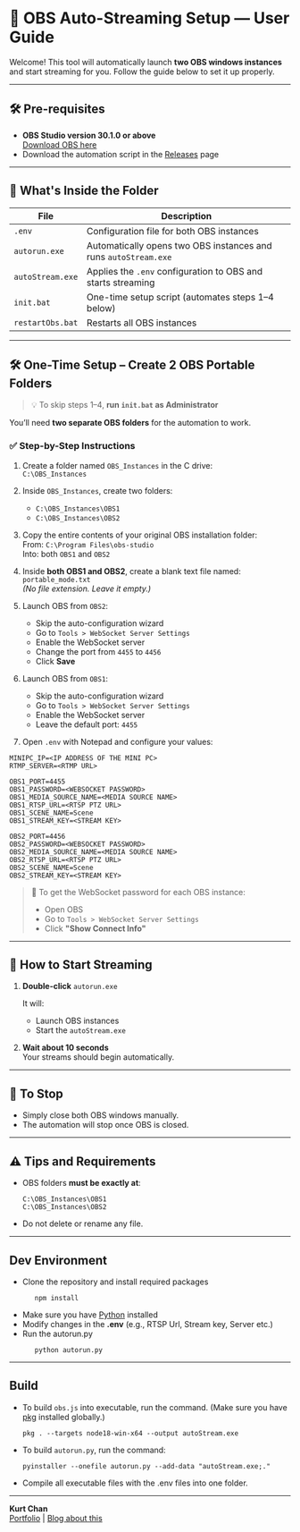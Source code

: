 
# 🎥 OBS Auto-Streaming Setup — User Guide

Welcome! This tool will automatically launch **two OBS windows instances** and start streaming for you. Follow the guide below to set it up properly.

---

## 🛠️ Pre-requisites

- **OBS Studio version 30.1.0 or above**  
  [Download OBS here](https://obsproject.com/)
- Download the automation script in the [Releases](https://github.com/Kurt-Chan/OBS-auto-fetch-stream/releases/tag/v1.0.0) page

---

## 📁 What's Inside the Folder

| File            | Description                                                                 |
|-----------------|-----------------------------------------------------------------------------|
| `.env`          | Configuration file for both OBS instances                                   |
| `autorun.exe`   | Automatically opens two OBS instances and runs `autoStream.exe`             |
| `autoStream.exe`| Applies the `.env` configuration to OBS and starts streaming                |
| `init.bat`      | One-time setup script (automates steps 1–4 below)                           |
| `restartObs.bat`| Restarts all OBS instances                                                  |

---

## 🛠️ One-Time Setup – Create 2 OBS Portable Folders
> 💡 To skip steps 1–4, **run `init.bat` as Administrator**

You’ll need **two separate OBS folders** for the automation to work.

### ✅ Step-by-Step Instructions
1. Create a folder named `OBS_Instances` in the C drive:  
   `C:\OBS_Instances`

2. Inside `OBS_Instances`, create two folders:  
   - `C:\OBS_Instances\OBS1`  
   - `C:\OBS_Instances\OBS2`

3. Copy the entire contents of your original OBS installation folder:  
   From: `C:\Program Files\obs-studio`  
   Into: both `OBS1` and `OBS2`

4. Inside **both OBS1 and OBS2**, create a blank text file named:  
   `portable_mode.txt`  
   *(No file extension. Leave it empty.)*

5. Launch OBS from `OBS2`:
   - Skip the auto-configuration wizard
   - Go to `Tools > WebSocket Server Settings`
   - Enable the WebSocket server
   - Change the port from `4455` to `4456`
   - Click **Save**

6. Launch OBS from `OBS1`:
   - Skip the auto-configuration wizard
   - Go to `Tools > WebSocket Server Settings`
   - Enable the WebSocket server
   - Leave the default port: `4455`

7. Open `.env` with Notepad and configure your values:

```env
MINIPC_IP=<IP ADDRESS OF THE MINI PC>
RTMP_SERVER=<RTMP URL>

OBS1_PORT=4455
OBS1_PASSWORD=<WEBSOCKET PASSWORD>
OBS1_MEDIA_SOURCE_NAME=<MEDIA SOURCE NAME>
OBS1_RTSP_URL=<RTSP PTZ URL>
OBS1_SCENE_NAME=Scene
OBS1_STREAM_KEY=<STREAM KEY>

OBS2_PORT=4456
OBS2_PASSWORD=<WEBSOCKET PASSWORD>
OBS2_MEDIA_SOURCE_NAME=<MEDIA SOURCE NAME>
OBS2_RTSP_URL=<RTSP PTZ URL>
OBS2_SCENE_NAME=Scene
OBS2_STREAM_KEY=<STREAM KEY>
```

> 🔐 To get the WebSocket password for each OBS instance:
> - Open OBS
> - Go to `Tools > WebSocket Server Settings`
> - Click **"Show Connect Info"**

---

## 🚀 How to Start Streaming

1. **Double-click** `autorun.exe`

   It will:
   - Launch OBS instances
   - Start the `autoStream.exe`

2. **Wait about 10 seconds**  
   Your streams should begin automatically.

---

## 🛑 To Stop

- Simply close both OBS windows manually.  
- The automation will stop once OBS is closed.

---

## ⚠️ Tips and Requirements

- OBS folders **must be exactly at**:
  ```
  C:\OBS_Instances\OBS1
  C:\OBS_Instances\OBS2
  ```
- Do not delete or rename any file.

---
## Dev Environment
- Clone the repository and install required packages
   ```
      npm install
   ```
- Make sure you have [Python](https://www.python.org/downloads/) installed
- Modify changes in the **.env** (e.g., RTSP Url, Stream key, Server etc.)
- Run the autorun.py
   ```
      python autorun.py
   ```
---
## Build
- To build `obs.js` into executable, run the command. (Make sure you have [pkg](https://www.npmjs.com/package/pkg) installed globally.)
   ```
   pkg . --targets node18-win-x64 --output autoStream.exe 
   ```
- To build `autorun.py`, run the command:
   ```
   pyinstaller --onefile autorun.py --add-data "autoStream.exe;."
   ```
- Compile all executable files with the .env files into one folder.

---

**Kurt Chan**  
[Portfolio](https://kurtchan.com) | [Blog about this](https://dev.to/kurtchan/how-i-automated-obs-streaming-with-javascript-and-saved-our-office-hours-of-setup-time-12ja)


   